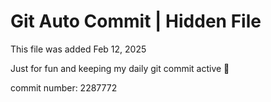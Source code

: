 # Git Auto Commit | Hidden File

This file was added Feb 12, 2025

Just for fun and keeping my daily git commit active 🤪

commit number: 2287772
